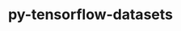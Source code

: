 ---
title: "py-tensorflow-datasets"
layout: cache
categories: [package, develop]
meta: {"versions": ["4.4.0"], "compilers": ["gcc@=11.3.0", "gcc@=7.3.1"], "oss": ["amzn2", "ubuntu22.04"], "platforms": ["linux"], "targets": ["ivybridge", "x86_64_v3", "x86_64_v4"], "stacks": ["ml-linux-x86_64-cpu", "ml-linux-x86_64-cuda", "ml-linux-x86_64-rocm", "root"], "num_specs": 25, "num_specs_by_stack": {"root": 25, "ml-linux-x86_64-cuda": 11, "ml-linux-x86_64-rocm": 11, "ml-linux-x86_64-cpu": 11}}
spec_details: [{"hash": "hzjnfmpwkjkpfhxs4jat5z5qmiur5dwg", "compiler": "gcc@=7.3.1", "versions": ["4.4.0"], "os": "amzn2", "platform": "linux", "target": "ivybridge", "variants": ["build_system=python_pip"], "stacks": ["root"], "size": "-", "tarball": "https://binaries.spack.io/develop/build_cache/linux-amzn2-ivybridge/gcc-7.3.1/py-tensorflow-datasets-4.4.0/linux-amzn2-ivybridge-gcc-7.3.1-py-tensorflow-datasets-4.4.0-hzjnfmpwkjkpfhxs4jat5z5qmiur5dwg.spack"}, {"hash": "akeneo42vu72t6y7ovokaq4jujjafl77", "compiler": "gcc@=7.3.1", "versions": ["4.4.0"], "os": "amzn2", "platform": "linux", "target": "ivybridge", "variants": ["build_system=python_pip"], "stacks": ["root"], "size": "-", "tarball": "https://binaries.spack.io/develop/build_cache/linux-amzn2-ivybridge/gcc-7.3.1/py-tensorflow-datasets-4.4.0/linux-amzn2-ivybridge-gcc-7.3.1-py-tensorflow-datasets-4.4.0-akeneo42vu72t6y7ovokaq4jujjafl77.spack"}, {"hash": "zwhqkgc2jbmxwms4ge735z2itmr6p6t3", "compiler": "gcc@=7.3.1", "versions": ["4.4.0"], "os": "amzn2", "platform": "linux", "target": "ivybridge", "variants": ["build_system=python_pip"], "stacks": ["root"], "size": "-", "tarball": "https://binaries.spack.io/develop/build_cache/linux-amzn2-ivybridge/gcc-7.3.1/py-tensorflow-datasets-4.4.0/linux-amzn2-ivybridge-gcc-7.3.1-py-tensorflow-datasets-4.4.0-zwhqkgc2jbmxwms4ge735z2itmr6p6t3.spack"}, {"hash": "ntu5erooz3ad7x5hra2ueoxvdqaw3lml", "compiler": "gcc@=7.3.1", "versions": ["4.4.0"], "os": "amzn2", "platform": "linux", "target": "x86_64_v3", "variants": ["build_system=python_pip"], "stacks": ["root"], "size": "-", "tarball": "https://binaries.spack.io/develop/build_cache/linux-amzn2-x86_64_v3/gcc-7.3.1/py-tensorflow-datasets-4.4.0/linux-amzn2-x86_64_v3-gcc-7.3.1-py-tensorflow-datasets-4.4.0-ntu5erooz3ad7x5hra2ueoxvdqaw3lml.spack"}, {"hash": "5e772ryypm4lyzcogmvyenuausqaoohc", "compiler": "gcc@=7.3.1", "versions": ["4.4.0"], "os": "amzn2", "platform": "linux", "target": "x86_64_v3", "variants": [], "stacks": ["root"], "size": "-", "tarball": "https://binaries.spack.io/develop/build_cache/linux-amzn2-x86_64_v3/gcc-7.3.1/py-tensorflow-datasets-4.4.0/linux-amzn2-x86_64_v3-gcc-7.3.1-py-tensorflow-datasets-4.4.0-5e772ryypm4lyzcogmvyenuausqaoohc.spack"}, {"hash": "2urt2was2avskf4hwregtfqu66u6slmz", "compiler": "gcc@=7.3.1", "versions": ["4.4.0"], "os": "amzn2", "platform": "linux", "target": "x86_64_v3", "variants": [], "stacks": ["root"], "size": "-", "tarball": "https://binaries.spack.io/develop/build_cache/linux-amzn2-x86_64_v3/gcc-7.3.1/py-tensorflow-datasets-4.4.0/linux-amzn2-x86_64_v3-gcc-7.3.1-py-tensorflow-datasets-4.4.0-2urt2was2avskf4hwregtfqu66u6slmz.spack"}, {"hash": "iboxc624fpz73pc7jhvvatexzhyiikte", "compiler": "gcc@=7.3.1", "versions": ["4.4.0"], "os": "amzn2", "platform": "linux", "target": "x86_64_v3", "variants": ["build_system=python_pip"], "stacks": ["root"], "size": "-", "tarball": "https://binaries.spack.io/develop/build_cache/linux-amzn2-x86_64_v3/gcc-7.3.1/py-tensorflow-datasets-4.4.0/linux-amzn2-x86_64_v3-gcc-7.3.1-py-tensorflow-datasets-4.4.0-iboxc624fpz73pc7jhvvatexzhyiikte.spack"}, {"hash": "fd3ztpe723cbvumqy3iez52wvp6gjgmv", "compiler": "gcc@=7.3.1", "versions": ["4.4.0"], "os": "amzn2", "platform": "linux", "target": "x86_64_v3", "variants": ["build_system=python_pip"], "stacks": ["root"], "size": "-", "tarball": "https://binaries.spack.io/develop/build_cache/linux-amzn2-x86_64_v3/gcc-7.3.1/py-tensorflow-datasets-4.4.0/linux-amzn2-x86_64_v3-gcc-7.3.1-py-tensorflow-datasets-4.4.0-fd3ztpe723cbvumqy3iez52wvp6gjgmv.spack"}, {"hash": "5jvqjbkyfjdgxilnz3222bh7tigy473y", "compiler": "gcc@=7.3.1", "versions": ["4.4.0"], "os": "amzn2", "platform": "linux", "target": "x86_64_v3", "variants": ["build_system=python_pip"], "stacks": ["root"], "size": "-", "tarball": "https://binaries.spack.io/develop/build_cache/linux-amzn2-x86_64_v3/gcc-7.3.1/py-tensorflow-datasets-4.4.0/linux-amzn2-x86_64_v3-gcc-7.3.1-py-tensorflow-datasets-4.4.0-5jvqjbkyfjdgxilnz3222bh7tigy473y.spack"}, {"hash": "oa3crkleogl57by6qz6finifgd4x227y", "compiler": "gcc@=7.3.1", "versions": ["4.4.0"], "os": "amzn2", "platform": "linux", "target": "x86_64_v3", "variants": ["build_system=python_pip"], "stacks": ["root"], "size": "-", "tarball": "https://binaries.spack.io/develop/build_cache/linux-amzn2-x86_64_v3/gcc-7.3.1/py-tensorflow-datasets-4.4.0/linux-amzn2-x86_64_v3-gcc-7.3.1-py-tensorflow-datasets-4.4.0-oa3crkleogl57by6qz6finifgd4x227y.spack"}, {"hash": "4xnjgnnx2spkqfrhyjidgxjcxirzergj", "compiler": "gcc@=7.3.1", "versions": ["4.4.0"], "os": "amzn2", "platform": "linux", "target": "x86_64_v3", "variants": ["build_system=python_pip"], "stacks": ["root"], "size": "-", "tarball": "https://binaries.spack.io/develop/build_cache/linux-amzn2-x86_64_v3/gcc-7.3.1/py-tensorflow-datasets-4.4.0/linux-amzn2-x86_64_v3-gcc-7.3.1-py-tensorflow-datasets-4.4.0-4xnjgnnx2spkqfrhyjidgxjcxirzergj.spack"}, {"hash": "iwwiiekhtbfcqwdxbyrzlforkt5ecdte", "compiler": "gcc@=7.3.1", "versions": ["4.4.0"], "os": "amzn2", "platform": "linux", "target": "x86_64_v3", "variants": ["build_system=python_pip"], "stacks": ["root"], "size": "-", "tarball": "https://binaries.spack.io/develop/build_cache/linux-amzn2-x86_64_v3/gcc-7.3.1/py-tensorflow-datasets-4.4.0/linux-amzn2-x86_64_v3-gcc-7.3.1-py-tensorflow-datasets-4.4.0-iwwiiekhtbfcqwdxbyrzlforkt5ecdte.spack"}, {"hash": "5z44gqlg2ml6otfkar76gal5irwoollx", "compiler": "gcc@=7.3.1", "versions": ["4.4.0"], "os": "amzn2", "platform": "linux", "target": "x86_64_v3", "variants": ["build_system=python_pip"], "stacks": ["root"], "size": "-", "tarball": "https://binaries.spack.io/develop/build_cache/linux-amzn2-x86_64_v3/gcc-7.3.1/py-tensorflow-datasets-4.4.0/linux-amzn2-x86_64_v3-gcc-7.3.1-py-tensorflow-datasets-4.4.0-5z44gqlg2ml6otfkar76gal5irwoollx.spack"}, {"hash": "m3ynj5gmekun4vxbbmsj5s4maujbhv4q", "compiler": "gcc@=7.3.1", "versions": ["4.4.0"], "os": "amzn2", "platform": "linux", "target": "x86_64_v4", "variants": [], "stacks": ["root"], "size": "-", "tarball": "https://binaries.spack.io/develop/build_cache/linux-amzn2-x86_64_v4/gcc-7.3.1/py-tensorflow-datasets-4.4.0/linux-amzn2-x86_64_v4-gcc-7.3.1-py-tensorflow-datasets-4.4.0-m3ynj5gmekun4vxbbmsj5s4maujbhv4q.spack"}, {"hash": "3owtvwbq6btvkffcwac7e4bdm4m5eeud", "compiler": "gcc@=11.3.0", "versions": ["4.4.0"], "os": "ubuntu22.04", "platform": "linux", "target": "x86_64_v3", "variants": ["build_system=python_pip"], "stacks": ["root", "ml-linux-x86_64-cuda", "ml-linux-x86_64-rocm", "ml-linux-x86_64-cpu"], "size": "-", "tarball": "https://binaries.spack.io/develop/build_cache/linux-ubuntu22.04-x86_64_v3/gcc-11.3.0/py-tensorflow-datasets-4.4.0/linux-ubuntu22.04-x86_64_v3-gcc-11.3.0-py-tensorflow-datasets-4.4.0-3owtvwbq6btvkffcwac7e4bdm4m5eeud.spack"}, {"hash": "3jf5od3kcrp7xvdnpjazbcnwooy7p6p2", "compiler": "gcc@=11.3.0", "versions": ["4.4.0"], "os": "ubuntu22.04", "platform": "linux", "target": "x86_64_v3", "variants": ["build_system=python_pip"], "stacks": ["root", "ml-linux-x86_64-cuda", "ml-linux-x86_64-rocm", "ml-linux-x86_64-cpu"], "size": "-", "tarball": "https://binaries.spack.io/develop/build_cache/linux-ubuntu22.04-x86_64_v3/gcc-11.3.0/py-tensorflow-datasets-4.4.0/linux-ubuntu22.04-x86_64_v3-gcc-11.3.0-py-tensorflow-datasets-4.4.0-3jf5od3kcrp7xvdnpjazbcnwooy7p6p2.spack"}, {"hash": "c3ddh4i2humjermourc2k7svql2e4i4t", "compiler": "gcc@=11.3.0", "versions": ["4.4.0"], "os": "ubuntu22.04", "platform": "linux", "target": "x86_64_v3", "variants": ["build_system=python_pip"], "stacks": ["root", "ml-linux-x86_64-cuda", "ml-linux-x86_64-rocm", "ml-linux-x86_64-cpu"], "size": "-", "tarball": "https://binaries.spack.io/develop/build_cache/linux-ubuntu22.04-x86_64_v3/gcc-11.3.0/py-tensorflow-datasets-4.4.0/linux-ubuntu22.04-x86_64_v3-gcc-11.3.0-py-tensorflow-datasets-4.4.0-c3ddh4i2humjermourc2k7svql2e4i4t.spack"}, {"hash": "6tyn6wdrclaoarz6bzysp2tuw7rdi372", "compiler": "gcc@=11.3.0", "versions": ["4.4.0"], "os": "ubuntu22.04", "platform": "linux", "target": "x86_64_v3", "variants": ["build_system=python_pip"], "stacks": ["root", "ml-linux-x86_64-cuda", "ml-linux-x86_64-rocm", "ml-linux-x86_64-cpu"], "size": "-", "tarball": "https://binaries.spack.io/develop/build_cache/linux-ubuntu22.04-x86_64_v3/gcc-11.3.0/py-tensorflow-datasets-4.4.0/linux-ubuntu22.04-x86_64_v3-gcc-11.3.0-py-tensorflow-datasets-4.4.0-6tyn6wdrclaoarz6bzysp2tuw7rdi372.spack"}, {"hash": "26bate2njkqixye66umsq5spujszlfiy", "compiler": "gcc@=11.3.0", "versions": ["4.4.0"], "os": "ubuntu22.04", "platform": "linux", "target": "x86_64_v3", "variants": ["build_system=python_pip"], "stacks": ["root", "ml-linux-x86_64-cuda", "ml-linux-x86_64-rocm", "ml-linux-x86_64-cpu"], "size": "-", "tarball": "https://binaries.spack.io/develop/build_cache/linux-ubuntu22.04-x86_64_v3/gcc-11.3.0/py-tensorflow-datasets-4.4.0/linux-ubuntu22.04-x86_64_v3-gcc-11.3.0-py-tensorflow-datasets-4.4.0-26bate2njkqixye66umsq5spujszlfiy.spack"}, {"hash": "gigujhacmxrguh4qqmlxyflz6mkw3phq", "compiler": "gcc@=11.3.0", "versions": ["4.4.0"], "os": "ubuntu22.04", "platform": "linux", "target": "x86_64_v3", "variants": ["build_system=python_pip"], "stacks": ["root", "ml-linux-x86_64-cuda", "ml-linux-x86_64-rocm", "ml-linux-x86_64-cpu"], "size": "-", "tarball": "https://binaries.spack.io/develop/build_cache/linux-ubuntu22.04-x86_64_v3/gcc-11.3.0/py-tensorflow-datasets-4.4.0/linux-ubuntu22.04-x86_64_v3-gcc-11.3.0-py-tensorflow-datasets-4.4.0-gigujhacmxrguh4qqmlxyflz6mkw3phq.spack"}, {"hash": "lhlo5hfgjmvjhvl34ayk7c3gihzobruw", "compiler": "gcc@=11.3.0", "versions": ["4.4.0"], "os": "ubuntu22.04", "platform": "linux", "target": "x86_64_v3", "variants": ["build_system=python_pip"], "stacks": ["root", "ml-linux-x86_64-cuda", "ml-linux-x86_64-rocm", "ml-linux-x86_64-cpu"], "size": "-", "tarball": "https://binaries.spack.io/develop/build_cache/linux-ubuntu22.04-x86_64_v3/gcc-11.3.0/py-tensorflow-datasets-4.4.0/linux-ubuntu22.04-x86_64_v3-gcc-11.3.0-py-tensorflow-datasets-4.4.0-lhlo5hfgjmvjhvl34ayk7c3gihzobruw.spack"}, {"hash": "nijvznqjeaosfnzzogc64tjsnlfwoc3t", "compiler": "gcc@=11.3.0", "versions": ["4.4.0"], "os": "ubuntu22.04", "platform": "linux", "target": "x86_64_v3", "variants": ["build_system=python_pip"], "stacks": ["root", "ml-linux-x86_64-cuda", "ml-linux-x86_64-rocm", "ml-linux-x86_64-cpu"], "size": "-", "tarball": "https://binaries.spack.io/develop/build_cache/linux-ubuntu22.04-x86_64_v3/gcc-11.3.0/py-tensorflow-datasets-4.4.0/linux-ubuntu22.04-x86_64_v3-gcc-11.3.0-py-tensorflow-datasets-4.4.0-nijvznqjeaosfnzzogc64tjsnlfwoc3t.spack"}, {"hash": "p5k5bgs6jinb2nrnnfl25zxw5st2kgs7", "compiler": "gcc@=11.3.0", "versions": ["4.4.0"], "os": "ubuntu22.04", "platform": "linux", "target": "x86_64_v3", "variants": ["build_system=python_pip"], "stacks": ["root", "ml-linux-x86_64-cuda", "ml-linux-x86_64-rocm", "ml-linux-x86_64-cpu"], "size": "-", "tarball": "https://binaries.spack.io/develop/build_cache/linux-ubuntu22.04-x86_64_v3/gcc-11.3.0/py-tensorflow-datasets-4.4.0/linux-ubuntu22.04-x86_64_v3-gcc-11.3.0-py-tensorflow-datasets-4.4.0-p5k5bgs6jinb2nrnnfl25zxw5st2kgs7.spack"}, {"hash": "okpgs3byijpypcma6t2wwr7ossa3jfdq", "compiler": "gcc@=11.3.0", "versions": ["4.4.0"], "os": "ubuntu22.04", "platform": "linux", "target": "x86_64_v3", "variants": ["build_system=python_pip"], "stacks": ["root", "ml-linux-x86_64-cuda", "ml-linux-x86_64-rocm", "ml-linux-x86_64-cpu"], "size": "-", "tarball": "https://binaries.spack.io/develop/build_cache/linux-ubuntu22.04-x86_64_v3/gcc-11.3.0/py-tensorflow-datasets-4.4.0/linux-ubuntu22.04-x86_64_v3-gcc-11.3.0-py-tensorflow-datasets-4.4.0-okpgs3byijpypcma6t2wwr7ossa3jfdq.spack"}, {"hash": "qgwtwlvpnefiafvreonj66msg6dbya4s", "compiler": "gcc@=11.3.0", "versions": ["4.4.0"], "os": "ubuntu22.04", "platform": "linux", "target": "x86_64_v3", "variants": ["build_system=python_pip"], "stacks": ["root", "ml-linux-x86_64-cuda", "ml-linux-x86_64-rocm", "ml-linux-x86_64-cpu"], "size": "-", "tarball": "https://binaries.spack.io/develop/build_cache/linux-ubuntu22.04-x86_64_v3/gcc-11.3.0/py-tensorflow-datasets-4.4.0/linux-ubuntu22.04-x86_64_v3-gcc-11.3.0-py-tensorflow-datasets-4.4.0-qgwtwlvpnefiafvreonj66msg6dbya4s.spack"}]
---
